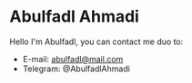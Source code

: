 # Abulfadl Ahmadi

Hello I'm Abulfadl, you can contact me duo to:
 - E-mail: abulfadl@mail.com
 - Telegram: @AbulfadlAhmadi
 
 
